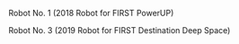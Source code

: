 Robot No. 1 (2018 Robot for FIRST PowerUP)

Robot No. 3 (2019 Robot for FIRST Destination Deep Space)
